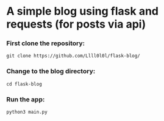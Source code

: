 # A simple blog using flask and requests (for posts via api)

### First clone the repository:
`git clone https://github.com/Llll0l0l/flask-blog/`  </br>
### Change to the blog directory:
`cd flask-blog` </br>
### Run the app:
`python3 main.py` </br>
